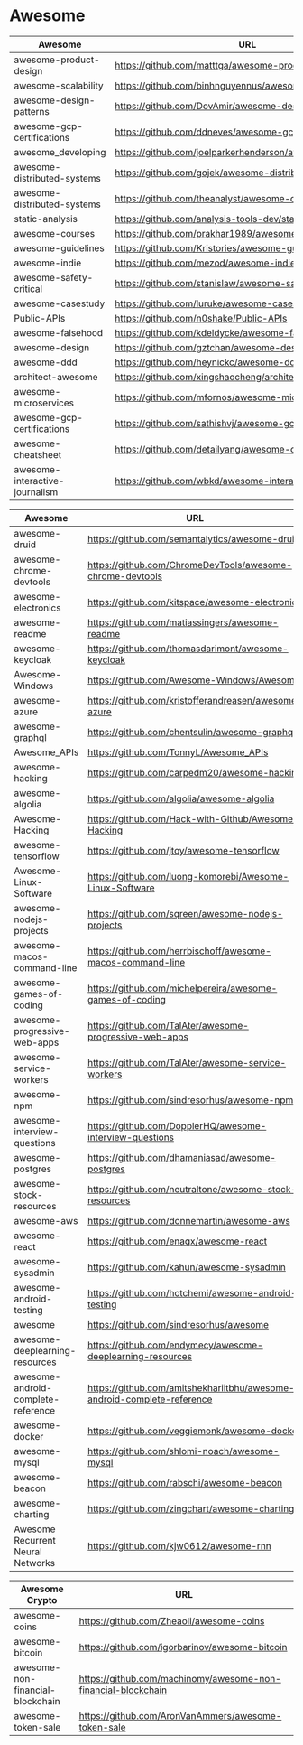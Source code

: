 # Awesome

| Awesome  |                          URL                                                                   |
|----------|------------------------------------------------------------------------------------------------| 
|awesome-product-design|https://github.com/matttga/awesome-product-design|
|awesome-scalability|https://github.com/binhnguyennus/awesome-scalability|
|awesome-design-patterns|https://github.com/DovAmir/awesome-design-patterns|
|awesome-gcp-certifications|https://github.com/ddneves/awesome-gcp-certifications|
|awesome_developing|https://github.com/joelparkerhenderson/awesome_developing|
|awesome-distributed-systems|https://github.com/gojek/awesome-distributed-systems|
|awesome-distributed-systems|https://github.com/theanalyst/awesome-distributed-systems|
|static-analysis|https://github.com/analysis-tools-dev/static-analysis|
|awesome-courses|https://github.com/prakhar1989/awesome-courses|
|awesome-guidelines|https://github.com/Kristories/awesome-guidelines|
|awesome-indie|https://github.com/mezod/awesome-indie|
|awesome-safety-critical|https://github.com/stanislaw/awesome-safety-critical|
|awesome-casestudy|https://github.com/luruke/awesome-casestudy|
|Public-APIs|https://github.com/n0shake/Public-APIs|
|awesome-falsehood|https://github.com/kdeldycke/awesome-falsehood|
|awesome-design|https://github.com/gztchan/awesome-design|
|awesome-ddd|https://github.com/heynickc/awesome-ddd|
|architect-awesome|https://github.com/xingshaocheng/architect-awesome|
|awesome-microservices|https://github.com/mfornos/awesome-microservices|
|awesome-gcp-certifications|https://github.com/sathishvj/awesome-gcp-certifications|
|awesome-cheatsheet|https://github.com/detailyang/awesome-cheatsheet|
|awesome-interactive-journalism|https://github.com/wbkd/awesome-interactive-journalism|

| Awesome  |                          URL                                                                   |
|----------|------------------------------------------------------------------------------------------------| 
|awesome-druid|https://github.com/semantalytics/awesome-druid      |
|awesome-chrome-devtools|https://github.com/ChromeDevTools/awesome-chrome-devtools|
|awesome-electronics|https://github.com/kitspace/awesome-electronics|
|awesome-readme| https://github.com/matiassingers/awesome-readme	      |
|awesome-keycloak| https://github.com/thomasdarimont/awesome-keycloak	      |
|Awesome-Windows| https://github.com/Awesome-Windows/Awesome	      |
|awesome-azure| https://github.com/kristofferandreasen/awesome-azure	      |
|awesome-graphql| https://github.com/chentsulin/awesome-graphql	      |
|Awesome_APIs| https://github.com/TonnyL/Awesome_APIs	      |
|awesome-hacking| https://github.com/carpedm20/awesome-hacking	      |
|awesome-algolia| https://github.com/algolia/awesome-algolia	      |
|Awesome-Hacking| https://github.com/Hack-with-Github/Awesome-Hacking      |
|awesome-tensorflow|https://github.com/jtoy/awesome-tensorflow|
|Awesome-Linux-Software|https://github.com/luong-komorebi/Awesome-Linux-Software|
|awesome-nodejs-projects|https://github.com/sqreen/awesome-nodejs-projects|
|awesome-macos-command-line| https://github.com/herrbischoff/awesome-macos-command-line	      |
|awesome-games-of-coding| https://github.com/michelpereira/awesome-games-of-coding      |
|awesome-progressive-web-apps|https://github.com/TalAter/awesome-progressive-web-apps|
|awesome-service-workers|https://github.com/TalAter/awesome-service-workers|
|awesome-npm|https://github.com/sindresorhus/awesome-npm|
|awesome-interview-questions|https://github.com/DopplerHQ/awesome-interview-questions|
|awesome-postgres|https://github.com/dhamaniasad/awesome-postgres|
|awesome-stock-resources|https://github.com/neutraltone/awesome-stock-resources|
|awesome-aws|https://github.com/donnemartin/awesome-aws|
|awesome-react|https://github.com/enaqx/awesome-react|
|awesome-sysadmin|https://github.com/kahun/awesome-sysadmin|
|awesome-android-testing|https://github.com/hotchemi/awesome-android-testing|
|awesome|https://github.com/sindresorhus/awesome|
|awesome-deeplearning-resources|https://github.com/endymecy/awesome-deeplearning-resources|
|awesome-android-complete-reference|https://github.com/amitshekhariitbhu/awesome-android-complete-reference|
|awesome-docker|https://github.com/veggiemonk/awesome-docker|
|awesome-mysql|https://github.com/shlomi-noach/awesome-mysql|
|awesome-beacon|https://github.com/rabschi/awesome-beacon|
|awesome-charting|https://github.com/zingchart/awesome-charting|
|Awesome Recurrent Neural Networks|https://github.com/kjw0612/awesome-rnn|

| Awesome Crypto  |                          URL                                                                   |
|----------|---------------------------------------------------------------------------------------------| 
|awesome-coins|https://github.com/Zheaoli/awesome-coins|
|awesome-bitcoin|https://github.com/igorbarinov/awesome-bitcoin|
|awesome-non-financial-blockchain|https://github.com/machinomy/awesome-non-financial-blockchain|
|awesome-token-sale|https://github.com/AronVanAmmers/awesome-token-sale|